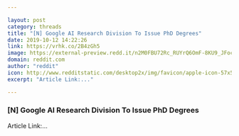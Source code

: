 ```yaml
---

layout: post
category: threads
title: "[N] Google AI Research Division To Issue PhD Degrees"
date: 2019-10-12 14:22:26
link: https://vrhk.co/2B4zGh5
image: https://external-preview.redd.it/n2M0FBU72Rc_RUYrQ6OmF-8KU9_JFocyr8muJZ1LnwM.jpg?width=1200&height=628.272251309&auto=webp&s=5e10fae741a6b8af480fac228133bea1feac972e
domain: reddit.com
author: "reddit"
icon: http://www.redditstatic.com/desktop2x/img/favicon/apple-icon-57x57.png
excerpt: "Article Link:..."

---
```


### [N] Google AI Research Division To Issue PhD Degrees

Article Link:...
